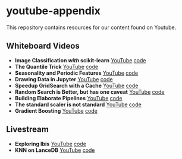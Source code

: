 # youtube-appendix

This repository contains resources for our content found on Youtube. 

## Whiteboard Videos

- **Image Classification *with* scikit-learn** [YouTube](https://youtu.be/lzXKsY3bANw) [code](https://github.com/probabl-ai/youtube-appendix/blob/main/01-sklearn-image/notebook.ipynb)
- **The Quantile Trick** [YouTube](https://www.youtube.com/watch?v=yLz1NELcIM0) [code](https://github.com/probabl-ai/youtube-appendix/blob/main/02-quantile/notebook.ipynb)
- **Seasonality and Periodic Features** [YouTube](https://youtu.be/cEpiqu3QCW0) [code](https://github.com/probabl-ai/youtube-appendix/blob/main/03-periodic-features/notebook.ipynb)
- **Drawing Data in Jupyter** [YouTube](https://youtu.be/STPv0jSAQEk) [code](https://github.com/probabl-ai/youtube-appendix/blob/main/04-drawing-data/notebook.ipynb)
- **Speedup GridSearch with a Cache** [YouTube](https://www.youtube.com/watch?v=KdIcUDqMVpE) [code](https://github.com/probabl-ai/youtube-appendix/blob/main/05-cache/notebook.ipynb)
- **Random Search is Better, but has one caveat** [YouTube](https://www.youtube.com/watch?v=1FMnKAcaVPk&list=PLSIzlWDI17bS025ph6R0W_3RKM0qJ3qoO&index=6) [code](https://github.com/probabl-ai/youtube-appendix/blob/main/05-cache/random-caching.ipynb)
- **Building Elaborate Pipelines** [YouTube](https://youtu.be/STPv0jSAQEk) [code](https://github.com/probabl-ai/youtube-appendix/blob/main/06-elaborate-pipelines/notebook.ipynb)
- **The standard scaler is not standard** [YouTube](https://youtu.be/atehB1lM1Uc) [code](https://github.com/probabl-ai/youtube-appendix/blob/main/07-scaling-data/standard-scaler.ipynb)
- **Gradient Boosting** [YouTube](https://youtu.be/o6seqpMJSTI) [code](https://github.com/probabl-ai/youtube-appendix/blob/main/08-boosting/boosting.ipynb)

## Livestream

- **Exploring Ibis** [YouTube](https://www.youtube.com/watch?v=xoipV_Fh7Nk) [code](https://github.com/probabl-ai/youtube-appendix/blob/main/00-livestream/lance-lance.ipynb)
- **KNN on LanceDB** [YouTube](https://www.youtube.com/watch?v=HIRJFYncE2I) [code](https://github.com/probabl-ai/youtube-appendix/blob/main/00-livestream/exploring-ibis.ipynb)
